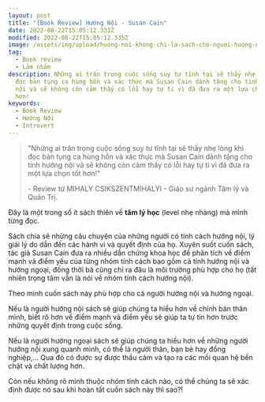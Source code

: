 ```yaml
---
layout: post
title: "[Book Review] Hướng Nội - Susan Cain"
date: 2022-08-22T15:05:12.331Z
modified: 2022-08-22T15:05:12.335Z
image: /assets/img/upload/huong-noi-khong-chi-la-sach-cho-nguoi-huong-noi-1024x978.jpeg
tag:
  - Book review
  - Lảm nhảm
description: Những ai trân trọng cuộc sống suy tư tĩnh tại sẽ thấy nhẹ lòng khi
  đọc bản tụng ca hùng hồn và xác thực mà Susan Cain dành tặng cho tính hướng
  nội và sẽ không còn cảm thấy có lỗi hay tự ti vì đã đưa ra một lựa chọn tốt
  hơn!
keywords:
  - Book Review
  - Hướng Nội
  - Introvert
---
```

> "Những ai trân trọng cuộc sống suy tư tĩnh tại sẽ thấy nhẹ lòng khi đọc bản tụng ca hùng hồn và xác thực mà Susan Cain dành tặng cho tính hướng nội và sẽ không còn cảm thấy có lỗi hay tự ti vì đã đưa ra một lựa chọn tốt hơn!"
>
> \- Review từ MIHALY CSIKSZENTMIHALYI - Giáo sư ngành Tâm lý và Quản Trị.

Đây là một trong số ít sách thiên về **tâm lý học** (level nhẹ nhàng) mà mình từng đọc. 

Sách chia sẽ những câu chuyện của những người có tính cách hướng nội, lý giải lý do dẫn đến các hành vi và quyết định của họ. Xuyên suốt cuốn sách, tác giả Susan Cain đưa ra nhiều dẫn chứng khoa học để phân tích về điểm mạnh và điểm yếu của từng nhóm tính cách bao gồm cả tính hướng nội và hướng ngoại, đồng thời bà cũng chỉ ra đâu là môi trường phù hợp cho họ (tất nhiên trọng tâm vẫn là nói về nhóm tính cách hướng nội). 

Theo mình cuốn sách này phù hợp cho cả người hướng nội và hướng ngoại.

Nếu là người hướng nội sách sẽ giúp chúng ta hiểu hơn về chính bản thân mình, biết rõ hơn về điểm mạnh và điểm yếu sẽ giúp ta tự tin hơn trước những quyết định trong cuộc sống. 

Nếu là người hướng ngoại sách sẽ giúp chúng ta hiểu hơn về những người hướng nội xung quanh mình, có thể là người thân, bạn bè hay đồng nghiệp,... Qua đó có được sự được thấu cảm và tạo ra các mối quan hệ bền chặt và chất lượng hơn. 

Còn nếu không rõ mình thuộc nhóm tính cách nào, có thể chúng ta sẽ xác định được nó sau khi hoàn tất cuốn sách này thì sao?!